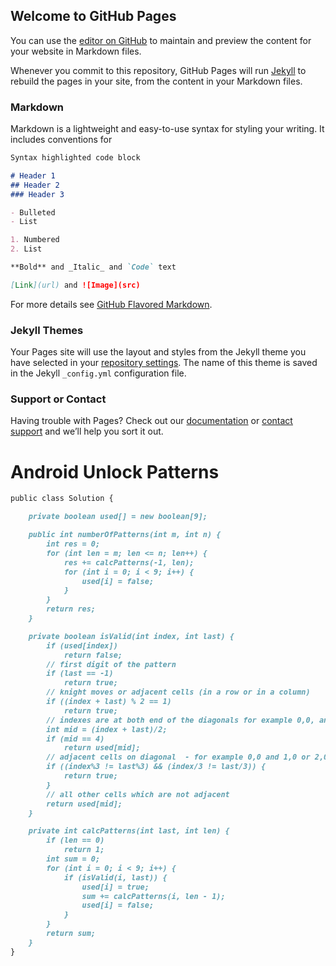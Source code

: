 ## Welcome to GitHub Pages

You can use the [editor on GitHub](https://github.com/PurpleState/algorithms/edit/master/README.md) to maintain and preview the content for your website in Markdown files.

Whenever you commit to this repository, GitHub Pages will run [Jekyll](https://jekyllrb.com/) to rebuild the pages in your site, from the content in your Markdown files.

### Markdown

Markdown is a lightweight and easy-to-use syntax for styling your writing. It includes conventions for

```markdown
Syntax highlighted code block

# Header 1
## Header 2
### Header 3

- Bulleted
- List

1. Numbered
2. List

**Bold** and _Italic_ and `Code` text

[Link](url) and ![Image](src)
```

For more details see [GitHub Flavored Markdown](https://guides.github.com/features/mastering-markdown/).

### Jekyll Themes

Your Pages site will use the layout and styles from the Jekyll theme you have selected in your [repository settings](https://github.com/PurpleState/algorithms/settings). The name of this theme is saved in the Jekyll `_config.yml` configuration file.

### Support or Contact

Having trouble with Pages? Check out our [documentation](https://help.github.com/categories/github-pages-basics/) or [contact support](https://github.com/contact) and we’ll help you sort it out.


# Android Unlock Patterns

```markdown
public class Solution {

    private boolean used[] = new boolean[9];

    public int numberOfPatterns(int m, int n) {	        
        int res = 0;
        for (int len = m; len <= n; len++) {	            
            res += calcPatterns(-1, len);
            for (int i = 0; i < 9; i++) {	                
                used[i] = false;
            }            
        }
        return res;
    }

    private boolean isValid(int index, int last) {
        if (used[index])
            return false;
        // first digit of the pattern    
        if (last == -1)
            return true;
        // knight moves or adjacent cells (in a row or in a column)	       
        if ((index + last) % 2 == 1)
            return true;
        // indexes are at both end of the diagonals for example 0,0, and 8,8          
        int mid = (index + last)/2;
        if (mid == 4)
            return used[mid];
        // adjacent cells on diagonal  - for example 0,0 and 1,0 or 2,0 and //1,1
        if ((index%3 != last%3) && (index/3 != last/3)) {
            return true;
        }
        // all other cells which are not adjacent
        return used[mid];
    }

    private int calcPatterns(int last, int len) {
        if (len == 0)
            return 1;    
        int sum = 0;
        for (int i = 0; i < 9; i++) {
            if (isValid(i, last)) {
                used[i] = true;
                sum += calcPatterns(i, len - 1);
                used[i] = false;                    
            }
        }
        return sum;
    }
}
```
